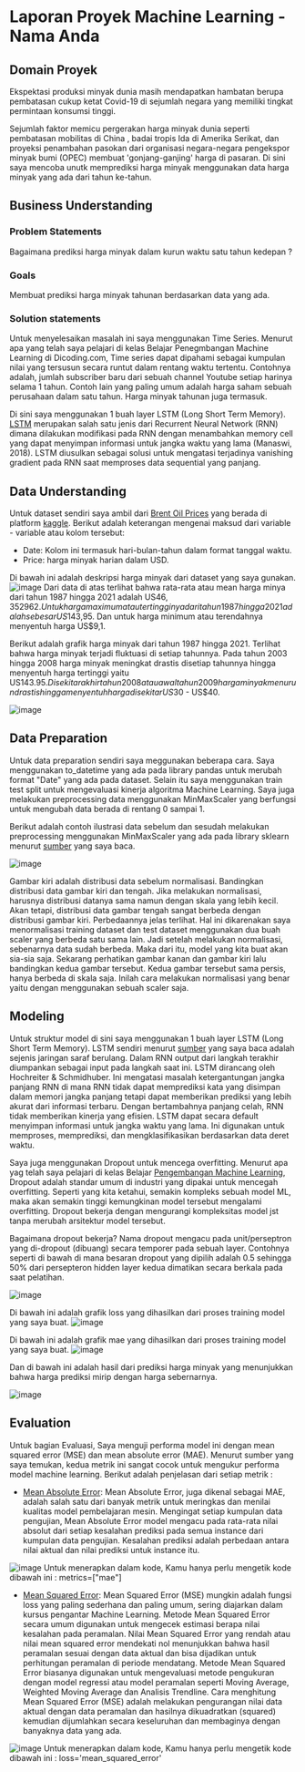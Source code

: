 # Laporan Proyek Machine Learning - Nama Anda

## Domain Proyek
Ekspektasi produksi minyak dunia masih mendapatkan hambatan berupa pembatasan cukup ketat Covid-19 di sejumlah negara yang memiliki tingkat permintaan konsumsi tinggi.

Sejumlah faktor memicu pergerakan harga minyak dunia seperti pembatasan mobilitas di China , badai tropis Ida di Amerika Serikat, dan proyeksi penambahan pasokan dari organisasi negara-negara pengekspor minyak bumi (OPEC) membuat 'gonjang-ganjing' harga di pasaran. Di sini saya mencoba unutk memprediksi harga minyak menggunakan data harga minyak yang ada dari tahun ke-tahun.


## Business Understanding
### Problem Statements
Bagaimana prediksi harga minyak dalam kurun waktu satu tahun kedepan ?

### Goals
Membuat prediksi harga minyak tahunan berdasarkan data yang ada.

### Solution statements
Untuk menyelesaikan masalah ini saya menggunakan Time Series. Menurut apa yang telah saya pelajari di kelas Belajar Penegmbangan Machine Learning di Dicoding.com, Time series dapat dipahami sebagai kumpulan nilai yang tersusun secara runtut dalam rentang waktu tertentu. Contohnya adalah, jumlah subscriber baru dari sebuah channel Youtube setiap harinya selama 1 tahun. Contoh lain yang paling umum adalah harga saham sebuah perusahaan dalam satu tahun. Harga minyak tahunan juga termasuk.

Di sini saya menggunakan 1 buah layer LSTM (Long Short Term Memory). [LSTM](https://mti.binus.ac.id/2019/12/02/long-short-term-memory-lstm/) merupakan salah satu jenis dari Recurrent Neural Network (RNN) dimana dilakukan modifikasi pada RNN dengan menambahkan memory cell yang dapat menyimpan informasi untuk jangka waktu yang lama (Manaswi, 2018). LSTM diusulkan sebagai solusi untuk mengatasi terjadinya vanishing gradient pada RNN saat memproses data sequential yang panjang.


## Data Understanding
Untuk dataset sendiri saya ambil dari [Brent Oil Prices](https://www.kaggle.com/mabusalah/brent-oil-prices) yang berada di platform [kaggle](https://www.kaggle.com/). Berikut adalah keterangan mengenai maksud dari variable - variable atau kolom tersebut:

* Date: Kolom ini termasuk hari-bulan-tahun dalam format tanggal waktu.
* Price: harga minyak harian dalam USD.

Di bawah ini adalah deskripsi harga minyak dari dataset yang saya gunakan.
![image](https://raw.githubusercontent.com/farkhan777/Proyek-Pertama-Kirim-Submission-dan-Review/main/desc.png?token=ANXJTPNOKFESZB34454GNR3BPBM2Y)
Dari data di atas terlihat bahwa rata-rata atau mean harga minya dari tahun 1987 hingga 2021 adalah US$46,352962. Untuk harga maximum atau tertingginya dari tahun 1987 hingga 2021 adalah sebesar US$143,95. Dan untuk harga minimum atau terendahnya menyentuh harga US$9,1.

Berikut adalah grafik harga minyak dari tahun 1987 hingga 2021. Terlihat bahwa harga minyak terjadi fluktuasi di setiap tahunnya. Pada tahun 2003 hingga 2008 harga minyak meningkat drastis disetiap tahunnya hingga menyentuh harga tertinggi yaitu US$143.95. Di sekitar akhir tahun 2008 atau awal tahun 2009 harga minyak menurun drastis hingga menyentuh harga disekitar US$30 - US$40.

![image](https://raw.githubusercontent.com/farkhan777/Proyek-Pertama-Kirim-Submission-dan-Review/main/graph.png?token=ANXJTPMUYWOHLIBEMYNAFGLBPBPP2)


## Data Preparation
Untuk data preparation sendiri saya meggunakan beberapa cara. Saya menggunakan to_datetime yang ada pada library pandas untuk merubah format "Date" yang ada pada dataset. Selain itu saya menggunakan train test split untuk mengevaluasi kinerja algoritma Machine Learning. Saya juga melakukan preprocessing data menggunakan MinMaxScaler yang berfungsi untuk mengubah data berada di rentang 0 sampai 1.

Berikut adalah contoh ilustrasi data sebelum dan sesudah melakukan preprocessing menggunakan MinMaxScaler yang ada pada library sklearn menurut [sumber](https://medium.com/@uulwake/kesalahan-scaling-data-di-machine-learning-menggunakan-scikit-learn-7b88f2fbaec) yang saya baca.

![image](https://miro.medium.com/max/2000/1*IDqKtvddj8ROkH-r93qrzw.png)

Gambar kiri adalah distribusi data sebelum normalisasi. Bandingkan distribusi data gambar kiri dan tengah. Jika melakukan normalisasi, harusnya distribusi datanya sama namun dengan skala yang lebih kecil. Akan tetapi, distribusi data gambar tengah sangat berbeda dengan distribusi gambar kiri. Perbedaannya jelas terlihat. Hal ini dikarenakan saya menormalisasi training dataset dan test dataset menggunakan dua buah scaler yang berbeda satu sama lain. Jadi setelah melakukan normalisasi, sebenarnya data sudah berbeda. Maka dari itu, model yang kita buat akan sia-sia saja.
Sekarang perhatikan gambar kanan dan gambar kiri lalu bandingkan kedua gambar tersebut. Kedua gambar tersebut sama persis, hanya berbeda di skala saja. Inilah cara melakukan normalisasi yang benar yaitu dengan menggunakan sebuah scaler saja.


## Modeling
Untuk struktur model di sini saya menggunakan 1 buah layer LSTM (Long Short Term Memory). LSTM sendiri menurut [sumber](https://www.geeksforgeeks.org/deep-learning-introduction-to-long-short-term-memory/) yang saya baca adalah sejenis jaringan saraf berulang. Dalam RNN output dari langkah terakhir diumpankan sebagai input pada langkah saat ini. LSTM dirancang oleh Hochreiter & Schmidhuber. Ini mengatasi masalah ketergantungan jangka panjang RNN di mana RNN tidak dapat memprediksi kata yang disimpan dalam memori jangka panjang tetapi dapat memberikan prediksi yang lebih akurat dari informasi terbaru. Dengan bertambahnya panjang celah, RNN tidak memberikan kinerja yang efisien. LSTM dapat secara default menyimpan informasi untuk jangka waktu yang lama. Ini digunakan untuk memproses, memprediksi, dan mengklasifikasikan berdasarkan data deret waktu.

Saya juga menggunakan Dropout untuk mencega overfitting. Menurut apa yag telah saya pelajari di kelas Belajar [Pengembangan Machine Learning](https://www.dicoding.com/academies/185), Dropout adalah standar umum di industri yang dipakai untuk mencegah overfitting. Seperti yang kita ketahui, semakin kompleks sebuah model ML, maka akan semakin tinggi kemungkinan model tersebut mengalami overfitting. Dropout bekerja dengan mengurangi kompleksitas model jst tanpa merubah arsitektur model tersebut. 

Bagaimana dropout bekerja? Nama dropout mengacu pada unit/perseptron yang di-dropout (dibuang) secara temporer pada sebuah layer. Contohnya seperti di bawah di mana besaran dropout yang dipilih adalah 0.5 sehingga 50% dari persepteron hidden layer kedua dimatikan secara berkala pada saat pelatihan. 

![image](https://d17ivq9b7rppb3.cloudfront.net/original/academy/20200803125202b077a1253a77def9b9e4ae6b553bc1cc.gif)

Di bawah ini adalah grafik loss yang dihasilkan dari proses training model yang saya buat.
![image](https://raw.githubusercontent.com/farkhan777/Proyek-Pertama-Kirim-Submission-dan-Review/main/loss.png?token=ANXJTPNA2WPJ2JMZSDXG3ALBPEDIM)

Di bawah ini adalah grafik mae yang dihasilkan dari proses training model yang saya buat.
![image](https://raw.githubusercontent.com/farkhan777/Proyek-Pertama-Kirim-Submission-dan-Review/main/mae2.png?token=ANXJTPKL24KW2LUDEPJBMWDBPEDIY)

Dan di bawah ini adalah hasil dari prediksi harga minyak yang menunjukkan bahwa harga prediksi mirip dengan harga sebernarnya.

![image](https://raw.githubusercontent.com/farkhan777/Proyek-Pertama-Kirim-Submission-dan-Review/main/predic.png?token=ANXJTPIJQ2WT2C7YWK6NMN3BPEDI4)


## Evaluation
Untuk bagian Evaluasi, Saya menguji performa model ini dengan mean squared error (MSE) dan mean absolute error (MAE). Menurut sumber yang saya temukan, kedua metrik ini sangat cocok untuk mengukur performa model machine learning. Berikut adalah penjelasan dari setiap metrik :

* [Mean Absolute Error](https://medium.com/@ewuramaminka/mean-absolute-error-mae-machine-learning-ml-b9b4afc63077): Mean Absolute Error, juga dikenal sebagai MAE, adalah salah satu dari banyak metrik untuk meringkas dan menilai kualitas model pembelajaran mesin. Mengingat setiap kumpulan data pengujian, Mean Absolute Error model mengacu pada rata-rata nilai absolut dari setiap kesalahan prediksi pada semua instance dari kumpulan data pengujian. Kesalahan prediksi adalah perbedaan antara nilai aktual dan nilai prediksi untuk instance itu.

![image](https://raw.githubusercontent.com/farkhan777/Proyek-Pertama-Kirim-Submission-dan-Review/main/mae.png?token=ANXJTPKE4ZMSQFESF7AZ623BPTOKQ)
Untuk menerapkan dalam kode, Kamu hanya perlu mengetik kode dibawah ini :
metrics=["mae"]

* [Mean Squared Error](https://www.khoiri.com/2020/12/pengertian-dan-cara-menghitung-mean-squared-error-mse.html): Mean Squared Error (MSE) mungkin adalah fungsi loss yang paling sederhana dan paling umum, sering diajarkan dalam kursus pengantar Machine Learning. Metode Mean Squared Error secara umum digunakan untuk mengecek estimasi berapa nilai kesalahan pada peramalan. Nilai Mean Squared Error yang rendah atau nilai mean squared error mendekati nol menunjukkan bahwa hasil peramalan sesuai dengan data aktual dan bisa dijadikan untuk perhitungan peramalan di periode mendatang. Metode Mean Squared Error biasanya digunakan untuk mengevaluasi metode pengukuran dengan model regressi atau model peramalan seperti Moving Average, Weighted Moving Average dan Analisis Trendline. Cara menghitung Mean Squared Error (MSE) adalah melakukan pengurangan nilai data aktual dengan data peramalan dan hasilnya dikuadratkan (squared) kemudian dijumlahkan secara keseluruhan dan membaginya dengan banyaknya data yang ada.

![image](https://raw.githubusercontent.com/farkhan777/Proyek-Pertama-Kirim-Submission-dan-Review/main/mse.png?token=ANXJTPNGXGXGF6VIVUOP33TBPTOKU)
Untuk menerapkan dalam kode, Kamu hanya perlu mengetik kode dibawah ini :
loss='mean_squared_error'

